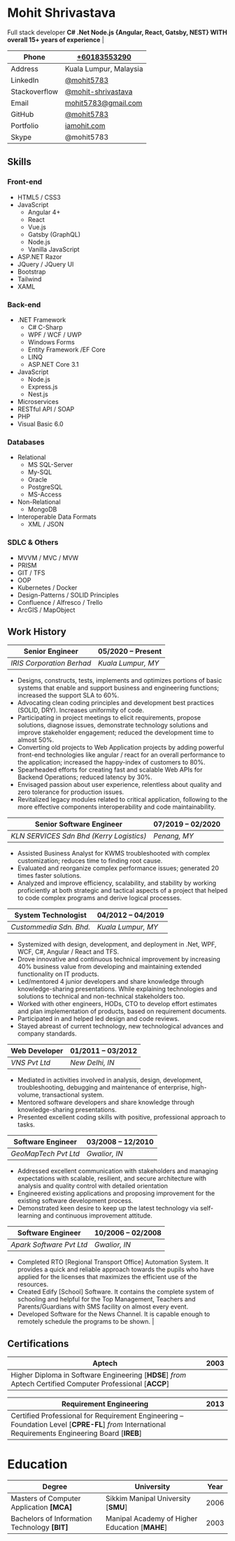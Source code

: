<!--
**iamohits/iamohits** is a ✨ _special_ ✨ repository because its `README.md` (this file) appears on your GitHub profile.

Here are some ideas to get you started:

- 🔭 I’m currently working on ...
- 🌱 I’m currently learning ...
- 👯 I’m looking to collaborate on ...
- 🤔 I’m looking for help with ...
- 💬 Ask me about ...
- 📫 How to reach me: ...
- 😄 Pronouns: ...
- ⚡ Fun fact: ...
- ### Hi there 👋
-->
# Mohit Shrivastava
Full stack developer 
**C# .Net Node.js {Angular, React, Gatsby, NEST} WITH overall 15+ years of experience** |

| Phone | [+60183553290](https://wa.me/60183553290) |
| --- | --- |
| Address | Kuala Lumpur, Malaysia |
| LinkedIn | [@mohit5783](https://www.linkedin.com/in/mohit5783/) |
| Stackoverflow | [@mohit-shrivastava](https://stackoverflow.com/users/3796048) |
| Email | [mohit5783@gmail.com](mailto:mohit5783@gmail.com?subject=We%20would%20like%20to%20hire%20you.) |
| GitHub | [@mohit5783](https://github.com/mohit5783/) |
| Portfolio | [iamohit.com](https://iamohit.com/) |
| Skype | @mohit5783 |

## Skills
### Front-end

- HTML5 / CSS3
- JavaScript
  - Angular 4+
  - React
  - Vue.js
  - Gatsby (GraphQL)
  - Node.js
  - Vanilla JavaScript
- ASP.NET Razor
- JQuery / JQuery UI
- Bootstrap
- Tailwind
- XAML
### Back-end
- .NET Framework
  - C# C-Sharp
  - WPF / WCF / UWP
  - Windows Forms
  - Entity Framework /EF Core
  - LINQ
  - ASP.NET Core 3.1
- JavaScript
  - Node.js
  - Express.js
  - Nest.js
- Microservices
- RESTful API / SOAP
- PHP
- Visual Basic 6.0
### Databases

- Relational
  - MS SQL-Server
  - My-SQL
  - Oracle
  - PostgreSQL
  - MS-Access
- Non-Relational
  - MongoDB
- Interoperable Data Formats
  - XML / JSON
### SDLC &amp; Others
- MVVM / MVC / MVW
- PRISM
- GIT / TFS
- OOP
- Kubernetes / Docker
- Design-Patterns / SOLID Principles
- Confluence / Alfresco / Trello
- ArcGIS / MapObject
## Work History

| Senior Engineer  | 05/2020 – Present |
| --- | --- |
| _IRIS Corporation Berhad_ | _Kuala Lumpur, MY_ |
- Designs, constructs, tests, implements and optimizes portions of basic systems that enable and support business and engineering functions; increased the support SLA to 60%.
- Advocating clean coding principles and development best practices (SOLID, DRY). Increases uniformity of code.
- Participating in project meetings to elicit requirements, propose solutions, diagnose issues, demonstrate technology solutions and improve stakeholder engagement; reduced the development time to almost 50%.
- Converting old projects to Web Application projects by adding powerful front-end technologies like angular / react for an overall performance to the application; increased the happy-index of customers to 80%.
- Spearheaded efforts for creating fast and scalable Web APIs for Backend Operations; reduced latency by 30%.
- Envisaged passion about user experience, relentless about quality and zero tolerance for production issues.
- Revitalized legacy modules related to critical application, following to the more effective components interoperability and code maintainability.
 
| Senior Software Engineer | 07/2019 – 02/2020 |
| --- | --- |
| _KLN SERVICES Sdn Bhd (Kerry Logistics)_ | _Penang, MY_ |

- Assisted Business Analyst for KWMS troubleshooted with complex customization; reduces time to finding root cause.
- Evaluated and reorganize complex performance issues; generated 20 times faster solutions.
- Analyzed and improve efficiency, scalability, and stability by working proficiently at both strategic and tactical aspects of a project that helped to code complex programs and derive logical processes.

| System Technologist | 04/2012 – 04/2019 |
| --- | --- |
| _Custommedia Sdn. Bhd._ | _Kuala Lumpur, MY_ |

- Systemized with design, development, and deployment in .Net, WPF, WCF, C#, Angular / React and TFS.
- Drove innovative and continuous technical improvement by increasing 40% business value from developing and maintaining extended functionality on IT products.
- Led/mentored 4 junior developers and share knowledge through knowledge-sharing presentations. While explaining technologies and solutions to technical and non-technical stakeholders too.
- Worked with other engineers, HODs, CTO to develop effort estimates and plan implementation of products, based on requirement documents.
- Participated in and helped led design and code reviews.
- Stayed abreast of current technology, new technological advances and company standards.

| Web Developer | 01/2011 – 03/2012 |
| --- | --- |
| _VNS Pvt Ltd_ | _New Delhi, IN_ |

- Mediated in activities involved in analysis, design, development, troubleshooting, debugging and maintenance of enterprise, high-volume, transactional system.
- Mentored software developers and share knowledge through knowledge-sharing presentations.
- Presented excellent coding skills with positive, professional approach to tasks.


| Software Engineer | 03/2008 – 12/2010 |
| --- | --- |
| _GeoMapTech Pvt Ltd_ | _Gwalior, IN_ |

- Addressed excellent communication with stakeholders and managing expectations with scalable, resilient, and secure architecture with analysis and quality control with detailed orientation
- Engineered existing applications and proposing improvement for the existing software development process.
- Demonstrated keen desire to keep up the latest technology via self-learning and continuous improvement attitude.

| Software Engineer | 10/2006 – 02/2008 |
| --- | --- |
| _Apark Software Pvt Ltd_ | _Gwalior, IN_ |

- Completed RTO [Regional Transport Office] Automation System. It provides a quick and reliable approach towards the pupils who have applied for the licenses that maximizes the efficient use of the resources.
- Created Edify [School] Software. It contains the complete system of schooling and helpful for the Top Management, Teachers and Parents/Guardians with SMS facility on almost every event.
- Developed Software for the News Channel. It is capable enough to remotely schedule the programs to be shown.
 |

## Certifications

| Aptech | 2003 |
| --- | --- |
| Higher Diploma in Software Engineering [**HDSE**] _from_ Aptech Certified Computer Professional [**ACCP**] |

| Requirement Engineering | 2013 |
| --- | --- |
| Certified Professional for Requirement Engineering – Foundation Level [**CPRE-FL**] _from_ International Requirements Engineering Board [**IREB**] |

# Education

| **Degree** | **University** | **Year** |
| --- | --- | --- |
| Masters of Computer Application **[MCA]** | Sikkim Manipal University [**SMU**] | 2006 |
| Bachelors of Information Technology **[BIT]** | Manipal Academy of Higher Education [**MAHE**] | 2003 |
